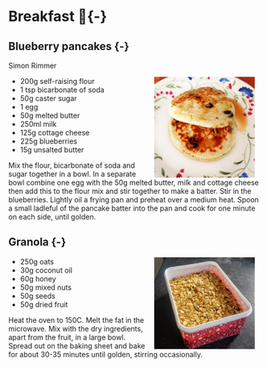 # Breakfast 🥞{-}

## Blueberry pancakes {-}
Simon Rimmer

<img src="images/blueberry-pancakes.jpg" width="200" alt="Cover image" align="right" style="margin: 0 1em 0 1em" />

* 200g self-raising flour
* 1 tsp bicarbonate of soda
* 50g caster sugar
* 1 egg
* 50g melted butter
* 250ml milk
* 125g cottage cheese
* 225g blueberries
* 15g unsalted butter

Mix the flour, bicarbonate of soda and sugar together in a bowl. In a separate bowl combine one egg with the 50g melted butter, milk and cottage cheese then add this to the flour mix and stir together to make a batter. Stir in the blueberries. Lightly oil a frying pan and preheat over a medium heat. Spoon a small ladleful of the pancake batter into the pan and cook for one minute on each side, until golden.

## Granola {-}

<img src="images/granola.jpg" width="200" alt="Cover image" align="right" style="margin: 0 1em 0 1em" />


* 250g oats
* 30g coconut oil
* 60g honey
* 50g mixed nuts
* 50g seeds
* 50g dried fruit

Heat the oven to 150C. Melt the fat in the microwave. Mix  with the dry ingredients, apart from the fruit, in a large bowl.
Spread out on the baking sheet and bake for about 30-35 minutes until golden, stirring occasionally.

